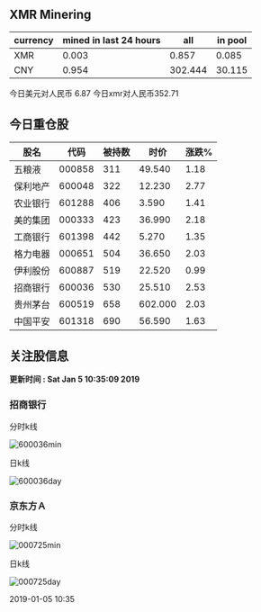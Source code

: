 ## XMR Minering

|currency|mined in last 24 hours|all|in pool|
|---|---|---|---|
|XMR|0.003|0.857|0.085|
|CNY|0.954|302.444|30.115|

今日美元对人民币 6.87	今日xmr对人民币352.71


## 今日重仓股 

|股名|代码|被持数|时价|涨跌%|
|---|---|---|---|---|
|五粮液|000858|311|49.540|1.18|
|保利地产|600048|322|12.230|2.77|
|农业银行|601288|406|3.590|1.41|
|美的集团|000333|423|36.990|2.18|
|工商银行|601398|442|5.270|1.35|
|格力电器|000651|504|36.650|2.03|
|伊利股份|600887|519|22.520|0.99|
|招商银行|600036|530|25.510|2.53|
|贵州茅台|600519|658|602.000|2.03|
|中国平安|601318|690|56.590|1.63|

## 关注股信息
**更新时间 : Sat Jan  5 10:35:09 2019**
### 招商银行 
分时k线

![600036min](http://image.sinajs.cn/newchart/min/n/sh600036.gif)

日k线

![600036day](http://image.sinajs.cn/newchart/daily/n/sh600036.gif)

### 京东方Ａ 
分时k线

![000725min](http://image.sinajs.cn/newchart/min/n/sz000725.gif)

日k线

![000725day](http://image.sinajs.cn/newchart/daily/n/sz000725.gif)

2019-01-05 10:35
